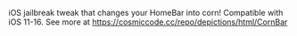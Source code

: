 iOS jailbreak tweak that changes your HomeBar into corn! Compatible with iOS 11-16. See more at https://cosmiccode.cc/repo/depictions/html/CornBar
